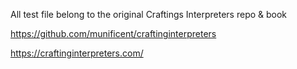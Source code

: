 ﻿All test file belong to the original Craftings Interpreters repo & book

https://github.com/munificent/craftinginterpreters

https://craftinginterpreters.com/

